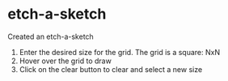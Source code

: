 # etch-a-sketch

Created an etch-a-sketch

1. Enter the desired size for the grid. The grid is a square: NxN
2. Hover over the grid to draw
3. Click on the clear button to clear and select a new size